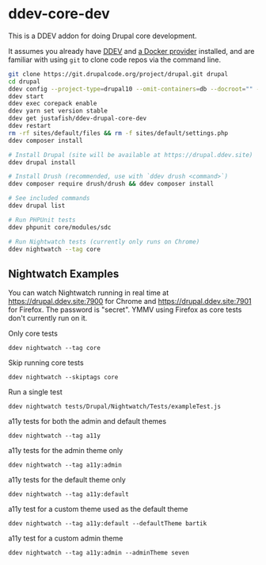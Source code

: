 # ddev-core-dev

This is a DDEV addon for doing Drupal core development. 

It assumes you already have [DDEV](https://ddev.com/) and [a Docker provider](https://ddev.readthedocs.io/en/stable/users/install/docker-installation/) installed, and are familiar with using `git` to clone code repos via the command line.

```bash
git clone https://git.drupalcode.org/project/drupal.git drupal
cd drupal
ddev config --project-type=drupal10 --omit-containers=db --docroot="" --php-version=8.3 --disable-settings-management --nodejs-version=20
ddev start
ddev exec corepack enable
ddev yarn set version stable
ddev get justafish/ddev-drupal-core-dev
ddev restart
rm -rf sites/default/files && rm -f sites/default/settings.php
ddev composer install

# Install Drupal (site will be available at https://drupal.ddev.site)
ddev drupal install

# Install Drush (recommended, use with `ddev drush <command>`)
ddev composer require drush/drush && ddev composer install

# See included commands
ddev drupal list

# Run PHPUnit tests
ddev phpunit core/modules/sdc

# Run Nightwatch tests (currently only runs on Chrome)
ddev nightwatch --tag core
```

## Nightwatch Examples

You can watch Nightwatch running in real time at https://drupal.ddev.site:7900
for Chrome and https://drupal.ddev.site:7901 for Firefox. The password is
"secret". YMMV using Firefox as core tests don't currently run on it.

Only core tests
```
ddev nightwatch --tag core
```

Skip running core tests
```
ddev nightwatch --skiptags core
```

Run a single test
```
ddev nightwatch tests/Drupal/Nightwatch/Tests/exampleTest.js
```

a11y tests for both the admin and default themes
```
ddev nightwatch --tag a11y
```

a11y tests for the admin theme only
```
ddev nightwatch --tag a11y:admin
```

a11y tests for the default theme only
```
ddev nightwatch --tag a11y:default
```

a11y test for a custom theme used as the default theme
```
ddev nightwatch --tag a11y:default --defaultTheme bartik
```

a11y test for a custom admin theme
```
ddev nightwatch --tag a11y:admin --adminTheme seven
```

